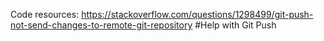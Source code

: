 Code resources:
https://stackoverflow.com/questions/1298499/git-push-not-send-changes-to-remote-git-repository #Help with Git Push
